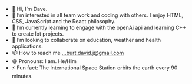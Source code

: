 - 👋 Hi, I’m Dave.
- 👀 I’m interested in all team work and coding with others. I enjoy HTML, CSS, JavaScript and the React philosophy.
- 🌱 I’m currently learning to engage with the openAi api and learning C++ to create Iot projects.
- 💞️ I’m looking to collaborate on education, weather and health applications.
- 📫 How to reach me ...burt.david.j@gmail.com
- 😄 Pronouns: I am. He/Him
- ⚡ Fun fact: The International Space Station orbits the earth every 90 minutes.
<!---
burtscriptor/burtscriptor is a ✨ special ✨ repository because its `README.md` (this file) appears on your GitHub profile.
You can click the Preview link to take a look at your changes.
--->
